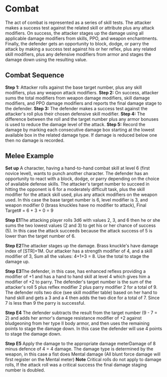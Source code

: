 # Combat #
The act of combat is represented as a series of skill tests. The attacker makes a success test against the related skill or attribute plus any attack modifiers. On success, the attacker stages up the damage using all applicable damage modifiers from skills, PPO, and weapon enchantments. Finally, the defender gets an opportunity to block, dodge, or parry the attack by making a success test against his or her reflex, plus any related skill modifiers, plus any defensive modifiers from armor and stages the damage down using the resulting value.

## Combat Sequence ##
**Step 1:** Attacker rolls against the base target number, plus any skill modifiers, plus any weapon attack modifiers.
**Step 2:** On success, attacker sums the total modifiers from weapon damage modifiers, skill damage modifiers, and PPO damage modifiers and reports the final damage stage to the defender.
**Step 3:** The defender makes a success test against the attacker's roll plus their chosen defensive skill modifier.
**Step 4:** The difference between the roll and the target number plus any armor bonuses is used to reduce the damage level of the attack. 
**Step 5:** Record the damage by marking each consecutive damage box starting at the lowest available box in the related damage type. If damage is reduced below one then no damage is recorded.

## Melee Example ##
**Set up** A character, having a hand-to-hand combat skill at level 6 (first novice level), wants to punch another character. The defender has an opportunity to react with a block, dodge, or parry depending on the choice of available defense skills. The attacker's target number to succeed in hitting the opponent is 6 for a moderately difficult task, plus the skill modifier for the attack skill used, plus any attack modifiers on the weapon used. In this case the base target number is 6, level modifier is 3, and weapon modifier 0 (brass knuckles have no modifier to attack), Final Target# = 6 + 3 + 0 = 9

**Step E1**The attacking player rolls 3d6 with values 2, 3, and 6 then he or she sums the two lowest values (2 and 3) to get his or her chance of success (5). In this case the attack succeeds because the attack success of 5 is lower than the target number of 6. 

**Step E2**The attacker stages up the damage. Brass knuckle's have damage index of [STR]+1M. Our attacker has a strength modifier of 4, and a skill modifier of 3, Sum all the values: 4+1+3 = 8. Use the total to stage the damage up.

**Step E3**The defender, in this case, has enhanced reflexs providing a modifier of +1 and has a hand to hand skill at level 4 which gives him a modifier of +2 to parry. The defender's target number is the sum of the attacker's roll 5 plus reflex modifier 2 plus parry modifier 2 for a total of 9. The defender rolls two dice (see skill modifier table) based on her hand to hand skill and gets a 3 and a 4 then adds the two dice for a total of 7. Since 7 is less than 9 the parry is successful. 

**Step E4** The defender subtracts the result from the target number (9 - 7 = 2) and adds her armor's damage resistance modifier of +2 against bludgeoning from her type II body armor, and  then uses the remaining points to stage the damage down. In this case the defender will use 4 points to stage the damage down.

**Step E5** Apply the damage to the appropriate damage meterDamage of 8 minus defence of 4 = 4 damage. The damage type is determined by the weapon, in this case a fist does Mental damage (All blunt force damage will first register on the Mental meter)
**Note** Critical rolls do not apply to damage rolls, If the attack roll was a critical success the final damage staging number is doubled. 
